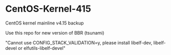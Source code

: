 # CentOS-Kernel-415

CentOS kernel mainline v4.15 backup 

Use this repo for new version of BBR (tsunami)

"Cannot use CONFIG_STACK_VALIDATION=y, please install libelf-dev, libelf-devel or elfutils-libelf-devel"
